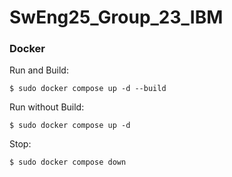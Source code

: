 # SwEng25_Group_23_IBM

### Docker

Run and Build:

```console
$ sudo docker compose up -d --build
```

Run without Build:

```console
$ sudo docker compose up -d
```

Stop:

```console
$ sudo docker compose down
```
